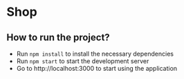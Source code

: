 # Shop

## How to run the project?

- Run `npm install` to install the necessary dependencies
- Run `npm start` to start the development server
- Go to http://localhost:3000 to start using the application
